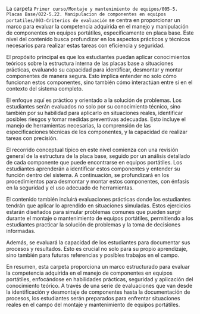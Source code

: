 La carpeta `Primer curso/Montaje y mantenimiento de equipos/005-5. Placas Base/022-5.22. Manipulacion de componentes en equipos portatiles/003-Criterios de evaluación` se centra en proporcionar un marco para evaluar la competencia adquirida en el manejo y manipulación de componentes en equipos portátiles, específicamente en placa base. Este nivel del contenido busca profundizar en los aspectos prácticos y técnicos necesarios para realizar estas tareas con eficiencia y seguridad.

El propósito principal es que los estudiantes puedan aplicar conocimientos teóricos sobre la estructura interna de las placas base a situaciones prácticas, evaluando su capacidad para identificar, desmontar y montar componentes de manera segura. Esto implica entender no solo cómo funcionan estos componentes, sino también cómo interactúan entre sí en el contexto del sistema completo.

El enfoque aquí es práctico y orientado a la solución de problemas. Los estudiantes serán evaluados no solo por su conocimiento técnico, sino también por su habilidad para aplicarlo en situaciones reales, identificar posibles riesgos y tomar medidas preventivas adecuadas. Esto incluye el manejo de herramientas necesarias, la comprensión de las especificaciones técnicas de los componentes, y la capacidad de realizar tareas con precisión.

El recorrido conceptual típico en este nivel comienza con una revisión general de la estructura de la placa base, seguido por un análisis detallado de cada componente que puede encontrarse en equipos portátiles. Los estudiantes aprenderán a identificar estos componentes y entender su función dentro del sistema. A continuación, se profundizará en los procedimientos para desmontar y montar estos componentes, con énfasis en la seguridad y el uso adecuado de herramientas.

El contenido también incluirá evaluaciones prácticas donde los estudiantes tendrán que aplicar lo aprendido en situaciones simuladas. Estos ejercicios estarán diseñados para simular problemas comunes que pueden surgir durante el montaje o mantenimiento de equipos portátiles, permitiendo a los estudiantes practicar la solución de problemas y la toma de decisiones informadas.

Además, se evaluará la capacidad de los estudiantes para documentar sus procesos y resultados. Esto es crucial no solo para su propio aprendizaje, sino también para futuras referencias y posibles trabajos en el campo.

En resumen, esta carpeta proporciona un marco estructurado para evaluar la competencia adquirida en el manejo de componentes en equipos portátiles, enfocándose en habilidades prácticas, seguridad y aplicación del conocimiento teórico. A través de una serie de evaluaciones que van desde la identificación y desmontaje de componentes hasta la documentación de procesos, los estudiantes serán preparados para enfrentar situaciones reales en el campo del montaje y mantenimiento de equipos portátiles.

